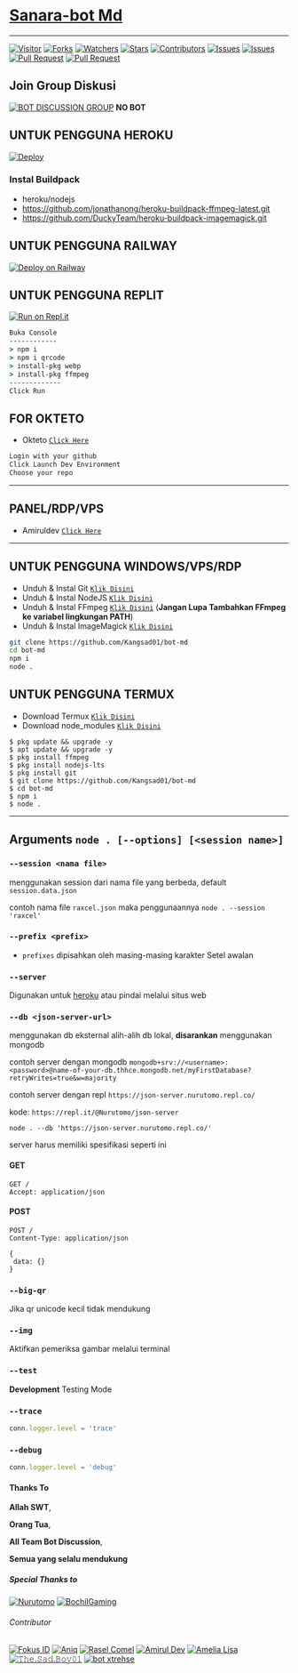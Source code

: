 # [Sanara-bot Md](https://wa.me/6283192405363)

---

<a href="https://visitor-badge.glitch.me/badge?page_id=Kasanstore7/SANARA-MD"><img title="Visitor" src="https://visitor-badge.glitch.me/badge?page_id=Kasanstore7/SANARA-MD"></a>
<a href="https://github.com/Kasanstore7/SANARA-MD/network/members"><img title="Forks" src="https://img.shields.io/github/forks/Kasanstore7/bot-md?label=Forks&color=blue&style=flat-square"></a>
<a href="https://github.com/Kasanstore7/SANARA-MD/watchers"><img title="Watchers" src="https://img.shields.io/github/watchers/Kangsad01/bot-md?label=Watchers&color=green&style=flat-square"></a>
<a href="https://github.com/Kangsad01/bot-md/stargazers"><img title="Stars" src="https://img.shields.io/github/stars/Kangsad01/bot-md?label=Stars&color=yellow&style=flat-square"></a>
<a href="https://github.com/Kangsad01/bot-md/graphs/contributors"><img title="Contributors" src="https://img.shields.io/github/contributors/Kangsad01/bot-md?label=Contributors&color=blue&style=flat-square"></a>
<a href="https://github.com/Kangsad01/bot-md/issues"><img title="Issues" src="https://img.shields.io/github/issues/Kangsad01/bot-md?label=Issues&color=success&style=flat-square"></a>
<a href="https://github.com/Kangsad01/bot-md/issues?q=is%3Aissue+is%3Aclosed"><img title="Issues" src="https://img.shields.io/github/issues-closed/Kangsad01/bot-md?label=Issues&color=red&style=flat-square"></a>
<a href="https://github.com/Kangsad01/bot-md/pulls"><img title="Pull Request" src="https://img.shields.io/github/issues-pr/Kangsad01/bot-md?label=PullRequest&color=success&style=flat-square"></a>
<a href="https://github.com/Kangsad01/bot-md/pulls?q=is%3Apr+is%3Aclosed"><img title="Pull Request" src="https://img.shields.io/github/issues-pr-closed/Kangsad01/bot-md?label=PullRequest&color=red&style=flat-square"></a>

## Join Group Diskusi
[![BOT DISCUSSION GROUP](https://img.shields.io/badge/WhatsApp%20Group-25D366?style=for-the-badge&logo=whatsapp&logoColor=white)](https://chat.whatsapp.com/Fm6gRtvuCDN9abXVlfekAK) 
**NO BOT**


## UNTUK PENGGUNA HEROKU

[![Deploy](https://www.herokucdn.com/deploy/button.svg)](https://heroku.com/deploy?template=https://github.com/Kangsad01/bot-md)

### Instal Buildpack
* heroku/nodejs
* https://github.com/jonathanong/heroku-buildpack-ffmpeg-latest.git
* https://github.com/DuckyTeam/heroku-buildpack-imagemagick.git

## UNTUK PENGGUNA RAILWAY

[![Deploy on Railway](https://railway.app/button.svg)](https://railway.app/new/template?template=https%3A%2F%2Fgithub.com%2FKangsad01%2Fbot-md)

## UNTUK PENGGUNA REPLIT

[![Run on Repl.it](https://repl.it/badge/github/FadliDarmawan/haruno)](https://repl.it/github/Kangsad01/bot-md)
```cmd
Buka Console
------------
> npm i
> npm i qrcode
> install-pkg webp
> install-pkg ffmpeg
-------------
Click Run
```
## FOR OKTETO

* Okteto [`Click Here`](https://okteto.com)

```bash
Login with your github
Click Launch Dev Environment
Choose your repo
```


---------

## PANEL/RDP/VPS

* Amiruldev [`Click Here`](https://www.amiruldev.my.id)


---------


## UNTUK PENGGUNA WINDOWS/VPS/RDP

* Unduh & Instal Git [`Klik Disini`](https://git-scm.com/downloads)
* Unduh & Instal NodeJS [`Klik Disini`](https://nodejs.org/en/download)
* Unduh & Instal FFmpeg [`Klik Disini`](https://ffmpeg.org/download.html) (**Jangan Lupa Tambahkan FFmpeg ke variabel lingkungan PATH**)
* Unduh & Instal ImageMagick [`Klik Disini`](https://imagemagick.org/script/download.php)

```bash
git clone https://github.com/Kangsad01/bot-md
cd bot-md
npm i
node .
```

## UNTUK PENGGUNA TERMUX

* Download Termux [`Klik Disini`](https://github.com/termux/termux-app/releases/download/v0.118.0/termux-app_v0.118.0+github-debug_universal.apk)
* Download node_modules [`Klik Disini`](https://www.mediafire.com/file/peyj19jiz4hq5qt/node_modules.zip/file)

```
$ pkg update && upgrade -y
$ apt update && upgrade -y
$ pkg install ffmpeg
$ pkg install nodejs-lts
$ pkg install git
$ git clone https://github.com/Kangsad01/bot-md
$ cd bot-md
$ npm i
$ node .
```

---------


## Arguments `node . [--options] [<session name>]` 

### `--session <nama file>`

menggunakan session dari nama file yang berbeda, default `session.data.json`

contoh nama file `raxcel.json` maka penggunaannya `node . --session 'raxcel'`

### `--prefix <prefix>`

* `prefixes` dipisahkan oleh masing-masing karakter
Setel awalan

### `--server`

Digunakan untuk [heroku](https://heroku.com/) atau pindai melalui situs web

### `--db <json-server-url>`

menggunakan db eksternal alih-alih db lokal, **disarankan** menggunakan mongodb

contoh server dengan mongodb `mongodb+srv://<username>:<password>@name-of-your-db.thhce.mongodb.net/myFirstDatabase?retryWrites=true&w=majority`

contoh server dengan repl `https://json-server.nurutomo.repl.co/`

kode: `https://repl.it/@Nurutomo/json-server`

`node . --db 'https://json-server.nurutomo.repl.co/'`

server harus memiliki spesifikasi seperti ini

#### GET

```http
GET /
Accept: application/json
```

#### POST

```http
POST /
Content-Type: application/json

{
 data: {}
}
```

### `--big-qr`

Jika qr unicode kecil tidak mendukung

### `--img`

Aktifkan pemeriksa gambar melalui terminal

### `--test`

**Development** Testing Mode

### `--trace`

```js
conn.logger.level = 'trace'
```

### `--debug`

```js
conn.logger.level = 'debug'
```
#### Thanks To 
**Allah SWT**,

**Orang Tua**,

**All Team Bot Discussion**,

**Semua yang selalu mendukung**


##### Special Thanks to
[![Nurutomo](https://github.com/Nurutomo.png?size=100)](https://github.com/Nurutomo)
[![BochilGaming](https://github.com/BochilGaming.png?size=100)](https://github.com/BochilGaming)

###### Contributor
[![Fokus ID](https://github.com/fokusdotid.png?size=100)](https://github.com/fokusdotid)
[![Aniq](https://github.com/aniq12.png?size=100)](https://github.com/aniq12)
[![Rasel Comel](https://github.com/raselcomel.png?size=100)](https://github.com/raselcomel)
[![Amirul Dev](https://github.com/amiruldev20.png?size=100)](https://github.com/amiruldev20)
[![Amelia Lisa](https://github.com/Ameliascrf.png?size=100)](https://github.com/Ameliascrf)
[![𝚃𝚑𝚎.𝚂𝚊𝚍.𝙱𝚘𝚢𝟶𝟷](https://github.com/Kangsad01.png?size=100)](https://github.com/Kangsad01)
[![bot xtrehse](https://github.com/xtreshebot.png?size=100)](https://github.com/xtreshebot)
